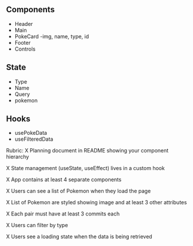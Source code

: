 ## Components

- Header
- Main
- PokeCard
    -img, name, type, id
- Footer
- Controls

## State

- Type
- Name
- Query
- pokemon

## Hooks

- usePokeData
- useFilteredData

Rubric:
X Planning document in README showing your component hierarchy

X State management (useState, useEffect) lives in a custom hook

X App contains at least 4 separate components

X Users can see a list of Pokemon when they load the page

X List of Pokemon are styled showing image and at least 3 other     attributes

X Each pair must have at least 3 commits each

X Users can filter by type

X Users see a loading state when the data is being retrieved
